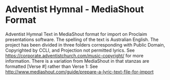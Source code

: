 # Adventist Hymnal - MediaShout Format

Adventist Hymnal Text in MediaShout format for import on Proclaim presentations software.
The spelling of the text is Australian English.
The project has been divided in three folders corresponding with Public Domain, Copyrighted by CCLI, and Projection not permitted lyrics. See https://corporate.adventistchurch.com/music-copyright/ for more information.
There is a variation from MediaShout in that stanzas are formatted  [Verse #] rather than Verse 1: See http://www.mediashout.com/guide/prepare-a-lyric-text-file-for-import

